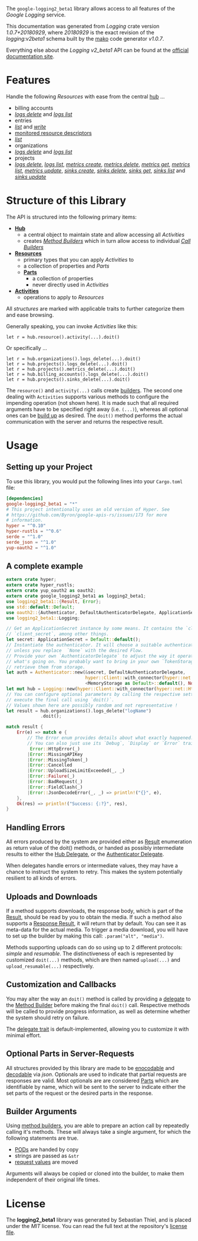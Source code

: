 <!---
DO NOT EDIT !
This file was generated automatically from 'src/mako/api/README.md.mako'
DO NOT EDIT !
-->
The `google-logging2_beta1` library allows access to all features of the *Google Logging* service.

This documentation was generated from *Logging* crate version *1.0.7+20180929*, where *20180929* is the exact revision of the *logging:v2beta1* schema built by the [mako](http://www.makotemplates.org/) code generator *v1.0.7*.

Everything else about the *Logging* *v2_beta1* API can be found at the
[official documentation site](https://cloud.google.com/logging/docs/).
# Features

Handle the following *Resources* with ease from the central [hub](https://docs.rs/google-logging2_beta1/1.0.7+20180929/google_logging2_beta1/struct.Logging.html) ... 

* billing accounts
 * [*logs delete*](https://docs.rs/google-logging2_beta1/1.0.7+20180929/google_logging2_beta1/struct.BillingAccountLogDeleteCall.html) and [*logs list*](https://docs.rs/google-logging2_beta1/1.0.7+20180929/google_logging2_beta1/struct.BillingAccountLogListCall.html)
* entries
 * [*list*](https://docs.rs/google-logging2_beta1/1.0.7+20180929/google_logging2_beta1/struct.EntryListCall.html) and [*write*](https://docs.rs/google-logging2_beta1/1.0.7+20180929/google_logging2_beta1/struct.EntryWriteCall.html)
* [monitored resource descriptors](https://docs.rs/google-logging2_beta1/1.0.7+20180929/google_logging2_beta1/struct.MonitoredResourceDescriptor.html)
 * [*list*](https://docs.rs/google-logging2_beta1/1.0.7+20180929/google_logging2_beta1/struct.MonitoredResourceDescriptorListCall.html)
* organizations
 * [*logs delete*](https://docs.rs/google-logging2_beta1/1.0.7+20180929/google_logging2_beta1/struct.OrganizationLogDeleteCall.html) and [*logs list*](https://docs.rs/google-logging2_beta1/1.0.7+20180929/google_logging2_beta1/struct.OrganizationLogListCall.html)
* projects
 * [*logs delete*](https://docs.rs/google-logging2_beta1/1.0.7+20180929/google_logging2_beta1/struct.ProjectLogDeleteCall.html), [*logs list*](https://docs.rs/google-logging2_beta1/1.0.7+20180929/google_logging2_beta1/struct.ProjectLogListCall.html), [*metrics create*](https://docs.rs/google-logging2_beta1/1.0.7+20180929/google_logging2_beta1/struct.ProjectMetricCreateCall.html), [*metrics delete*](https://docs.rs/google-logging2_beta1/1.0.7+20180929/google_logging2_beta1/struct.ProjectMetricDeleteCall.html), [*metrics get*](https://docs.rs/google-logging2_beta1/1.0.7+20180929/google_logging2_beta1/struct.ProjectMetricGetCall.html), [*metrics list*](https://docs.rs/google-logging2_beta1/1.0.7+20180929/google_logging2_beta1/struct.ProjectMetricListCall.html), [*metrics update*](https://docs.rs/google-logging2_beta1/1.0.7+20180929/google_logging2_beta1/struct.ProjectMetricUpdateCall.html), [*sinks create*](https://docs.rs/google-logging2_beta1/1.0.7+20180929/google_logging2_beta1/struct.ProjectSinkCreateCall.html), [*sinks delete*](https://docs.rs/google-logging2_beta1/1.0.7+20180929/google_logging2_beta1/struct.ProjectSinkDeleteCall.html), [*sinks get*](https://docs.rs/google-logging2_beta1/1.0.7+20180929/google_logging2_beta1/struct.ProjectSinkGetCall.html), [*sinks list*](https://docs.rs/google-logging2_beta1/1.0.7+20180929/google_logging2_beta1/struct.ProjectSinkListCall.html) and [*sinks update*](https://docs.rs/google-logging2_beta1/1.0.7+20180929/google_logging2_beta1/struct.ProjectSinkUpdateCall.html)




# Structure of this Library

The API is structured into the following primary items:

* **[Hub](https://docs.rs/google-logging2_beta1/1.0.7+20180929/google_logging2_beta1/struct.Logging.html)**
    * a central object to maintain state and allow accessing all *Activities*
    * creates [*Method Builders*](https://docs.rs/google-logging2_beta1/1.0.7+20180929/google_logging2_beta1/trait.MethodsBuilder.html) which in turn
      allow access to individual [*Call Builders*](https://docs.rs/google-logging2_beta1/1.0.7+20180929/google_logging2_beta1/trait.CallBuilder.html)
* **[Resources](https://docs.rs/google-logging2_beta1/1.0.7+20180929/google_logging2_beta1/trait.Resource.html)**
    * primary types that you can apply *Activities* to
    * a collection of properties and *Parts*
    * **[Parts](https://docs.rs/google-logging2_beta1/1.0.7+20180929/google_logging2_beta1/trait.Part.html)**
        * a collection of properties
        * never directly used in *Activities*
* **[Activities](https://docs.rs/google-logging2_beta1/1.0.7+20180929/google_logging2_beta1/trait.CallBuilder.html)**
    * operations to apply to *Resources*

All *structures* are marked with applicable traits to further categorize them and ease browsing.

Generally speaking, you can invoke *Activities* like this:

```Rust,ignore
let r = hub.resource().activity(...).doit()
```

Or specifically ...

```ignore
let r = hub.organizations().logs_delete(...).doit()
let r = hub.projects().logs_delete(...).doit()
let r = hub.projects().metrics_delete(...).doit()
let r = hub.billing_accounts().logs_delete(...).doit()
let r = hub.projects().sinks_delete(...).doit()
```

The `resource()` and `activity(...)` calls create [builders][builder-pattern]. The second one dealing with `Activities` 
supports various methods to configure the impending operation (not shown here). It is made such that all required arguments have to be 
specified right away (i.e. `(...)`), whereas all optional ones can be [build up][builder-pattern] as desired.
The `doit()` method performs the actual communication with the server and returns the respective result.

# Usage

## Setting up your Project

To use this library, you would put the following lines into your `Cargo.toml` file:

```toml
[dependencies]
google-logging2_beta1 = "*"
# This project intentionally uses an old version of Hyper. See
# https://github.com/Byron/google-apis-rs/issues/173 for more
# information.
hyper = "^0.10"
hyper-rustls = "^0.6"
serde = "^1.0"
serde_json = "^1.0"
yup-oauth2 = "^1.0"
```

## A complete example

```Rust
extern crate hyper;
extern crate hyper_rustls;
extern crate yup_oauth2 as oauth2;
extern crate google_logging2_beta1 as logging2_beta1;
use logging2_beta1::{Result, Error};
use std::default::Default;
use oauth2::{Authenticator, DefaultAuthenticatorDelegate, ApplicationSecret, MemoryStorage};
use logging2_beta1::Logging;

// Get an ApplicationSecret instance by some means. It contains the `client_id` and 
// `client_secret`, among other things.
let secret: ApplicationSecret = Default::default();
// Instantiate the authenticator. It will choose a suitable authentication flow for you, 
// unless you replace  `None` with the desired Flow.
// Provide your own `AuthenticatorDelegate` to adjust the way it operates and get feedback about 
// what's going on. You probably want to bring in your own `TokenStorage` to persist tokens and
// retrieve them from storage.
let auth = Authenticator::new(&secret, DefaultAuthenticatorDelegate,
                              hyper::Client::with_connector(hyper::net::HttpsConnector::new(hyper_rustls::TlsClient::new())),
                              <MemoryStorage as Default>::default(), None);
let mut hub = Logging::new(hyper::Client::with_connector(hyper::net::HttpsConnector::new(hyper_rustls::TlsClient::new())), auth);
// You can configure optional parameters by calling the respective setters at will, and
// execute the final call using `doit()`.
// Values shown here are possibly random and not representative !
let result = hub.organizations().logs_delete("logName")
             .doit();

match result {
    Err(e) => match e {
        // The Error enum provides details about what exactly happened.
        // You can also just use its `Debug`, `Display` or `Error` traits
         Error::HttpError(_)
        |Error::MissingAPIKey
        |Error::MissingToken(_)
        |Error::Cancelled
        |Error::UploadSizeLimitExceeded(_, _)
        |Error::Failure(_)
        |Error::BadRequest(_)
        |Error::FieldClash(_)
        |Error::JsonDecodeError(_, _) => println!("{}", e),
    },
    Ok(res) => println!("Success: {:?}", res),
}

```
## Handling Errors

All errors produced by the system are provided either as [Result](https://docs.rs/google-logging2_beta1/1.0.7+20180929/google_logging2_beta1/enum.Result.html) enumeration as return value of 
the doit() methods, or handed as possibly intermediate results to either the 
[Hub Delegate](https://docs.rs/google-logging2_beta1/1.0.7+20180929/google_logging2_beta1/trait.Delegate.html), or the [Authenticator Delegate](https://docs.rs/yup-oauth2/*/yup_oauth2/trait.AuthenticatorDelegate.html).

When delegates handle errors or intermediate values, they may have a chance to instruct the system to retry. This 
makes the system potentially resilient to all kinds of errors.

## Uploads and Downloads
If a method supports downloads, the response body, which is part of the [Result](https://docs.rs/google-logging2_beta1/1.0.7+20180929/google_logging2_beta1/enum.Result.html), should be
read by you to obtain the media.
If such a method also supports a [Response Result](https://docs.rs/google-logging2_beta1/1.0.7+20180929/google_logging2_beta1/trait.ResponseResult.html), it will return that by default.
You can see it as meta-data for the actual media. To trigger a media download, you will have to set up the builder by making
this call: `.param("alt", "media")`.

Methods supporting uploads can do so using up to 2 different protocols: 
*simple* and *resumable*. The distinctiveness of each is represented by customized 
`doit(...)` methods, which are then named `upload(...)` and `upload_resumable(...)` respectively.

## Customization and Callbacks

You may alter the way an `doit()` method is called by providing a [delegate](https://docs.rs/google-logging2_beta1/1.0.7+20180929/google_logging2_beta1/trait.Delegate.html) to the 
[Method Builder](https://docs.rs/google-logging2_beta1/1.0.7+20180929/google_logging2_beta1/trait.CallBuilder.html) before making the final `doit()` call. 
Respective methods will be called to provide progress information, as well as determine whether the system should 
retry on failure.

The [delegate trait](https://docs.rs/google-logging2_beta1/1.0.7+20180929/google_logging2_beta1/trait.Delegate.html) is default-implemented, allowing you to customize it with minimal effort.

## Optional Parts in Server-Requests

All structures provided by this library are made to be [enocodable](https://docs.rs/google-logging2_beta1/1.0.7+20180929/google_logging2_beta1/trait.RequestValue.html) and 
[decodable](https://docs.rs/google-logging2_beta1/1.0.7+20180929/google_logging2_beta1/trait.ResponseResult.html) via *json*. Optionals are used to indicate that partial requests are responses 
are valid.
Most optionals are are considered [Parts](https://docs.rs/google-logging2_beta1/1.0.7+20180929/google_logging2_beta1/trait.Part.html) which are identifiable by name, which will be sent to 
the server to indicate either the set parts of the request or the desired parts in the response.

## Builder Arguments

Using [method builders](https://docs.rs/google-logging2_beta1/1.0.7+20180929/google_logging2_beta1/trait.CallBuilder.html), you are able to prepare an action call by repeatedly calling it's methods.
These will always take a single argument, for which the following statements are true.

* [PODs][wiki-pod] are handed by copy
* strings are passed as `&str`
* [request values](https://docs.rs/google-logging2_beta1/1.0.7+20180929/google_logging2_beta1/trait.RequestValue.html) are moved

Arguments will always be copied or cloned into the builder, to make them independent of their original life times.

[wiki-pod]: http://en.wikipedia.org/wiki/Plain_old_data_structure
[builder-pattern]: http://en.wikipedia.org/wiki/Builder_pattern
[google-go-api]: https://github.com/google/google-api-go-client

# License
The **logging2_beta1** library was generated by Sebastian Thiel, and is placed 
under the *MIT* license.
You can read the full text at the repository's [license file][repo-license].

[repo-license]: https://github.com/Byron/google-apis-rsblob/master/LICENSE.md
